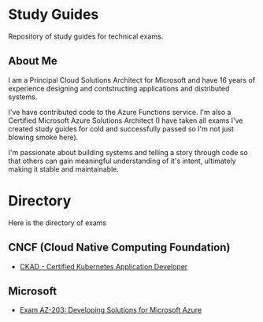 # Study Guides 
Repository of study guides for technical exams.

## About Me

I am a Principal Cloud Solutions Architect for Microsoft and have  16 years of experience designing and contstructing applications and distributed systems. 

I've have contributed code to the Azure Functions service. I'm also a Certified Microsoft Azure Solutions Architect (I have taken all exams I've created study guides for cold and successfully passed so I'm not just blowing smoke here). 

I'm passionate about building systems and telling a story through code so that others can gain meaningful understanding of it's intent, ultimately making it stable and maintainable.

# Directory
Here is the directory of exams 

## CNCF (Cloud Native Computing Foundation)

- [CKAD - Certified Kubernetes Application Developer](cncf/ckad/README.md)

## Microsoft

- [Exam AZ-203: Developing Solutions for Microsoft Azure](microsoft/az-203/README.md)


